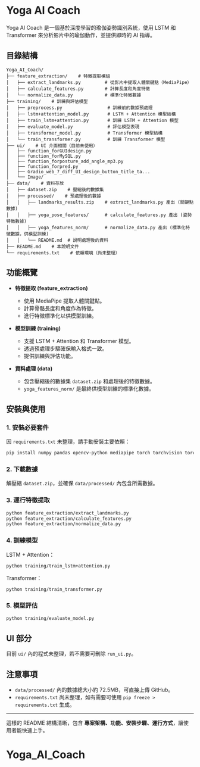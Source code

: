 # Yoga AI Coach

Yoga AI Coach 是一個基於深度學習的瑜伽姿勢識別系統，使用 LSTM 和 Transformer 來分析影片中的瑜伽動作，並提供即時的 AI 指導。

## 目錄結構
```
Yoga_AI_Coach/
├── feature_extraction/    # 特徵提取模組
│   ├── extract_landmarks.py         # 從影片中提取人體關鍵點（MediaPipe）
│   ├── calculate_features.py        # 計算長度和角度特徵
│   └── normalize_data.py            # 標準化特徵數據
├── training/    # 訓練與評估模型
│   ├── preprocess.py                 # 訓練前的數據預處理
│   ├── lstm+attention_model.py       # LSTM + Attention 模型結構
│   ├── train_lstm+attention.py       # 訓練 LSTM + Attention 模型
│   ├── evaluate_model.py             # 評估模型表現
│   ├── transformer_model.py          # Transformer 模型結構
│   └── train_transformer.py          # 訓練 Transformer 模型
├── ui/    # UI 介面相關（目前未使用）
│   ├── function_forGUIdesign.py
│   ├── function_forMySQL.py
│   ├── function_forposture_add_angle_mp3.py
│   ├── function_forpred.py
│   ├── Gradio_web_7_diff_UI_design_button_title_ta...
│   └── Image/
├── data/    # 資料存放
│   ├── dataset.zip    # 壓縮後的數據集
│   ├── processed/    # 預處理後的數據
│   │   ├── landmarks_results.zip    # extract_landmarks.py 產出 (關鍵點數據)
│   │   ├── yoga_pose_features/      # calculate_features.py 產出 (姿勢特徵數據)
│   │   ├── yoga_features_norm/      # normalize_data.py 產出 (標準化特徵數據，供模型訓練)
│   │   └── README.md  # 說明處理後的資料
├── README.md    # 本說明文件
└── requirements.txt    # 依賴環境（尚未整理）
```

## 功能概覽
- **特徵提取 (feature_extraction)**
  - 使用 MediaPipe 提取人體關鍵點。
  - 計算骨骼長度和角度作為特徵。
  - 進行特徵標準化以供模型訓練。

- **模型訓練 (training)**
  - 支援 LSTM + Attention 和 Transformer 模型。
  - 透過預處理步驟確保輸入格式一致。
  - 提供訓練與評估功能。

- **資料處理 (data)**
  - 包含壓縮後的數據集 `dataset.zip` 和處理後的特徵數據。
  - `yoga_features_norm/` 是最終供模型訓練的標準化數據。

## 安裝與使用

### **1. 安裝必要套件**
因 `requirements.txt` 未整理，請手動安裝主要依賴：
```bash
pip install numpy pandas opencv-python mediapipe torch torchvision torchaudio
```

### **2. 下載數據**
解壓縮 `dataset.zip`，並確保 `data/processed/` 內包含所需數據。

### **3. 運行特徵提取**
```bash
python feature_extraction/extract_landmarks.py
python feature_extraction/calculate_features.py
python feature_extraction/normalize_data.py
```

### **4. 訓練模型**
LSTM + Attention：
```bash
python training/train_lstm+attention.py
```
Transformer：
```bash
python training/train_transformer.py
```

### **5. 模型評估**
```bash
python training/evaluate_model.py
```

## UI 部分
目前 `ui/` 內的程式未整理，若不需要可刪除 `run_ui.py`。

## 注意事項
- `data/processed/` 內的數據總大小約 72.5MB，可直接上傳 GitHub。
- `requirements.txt` 尚未整理，如有需要可使用 `pip freeze > requirements.txt` 生成。

---

這樣的 README 結構清晰，包含 **專案架構、功能、安裝步驟、運行方式**，讓使用者能快速上手。

# Yoga_AI_Coach
